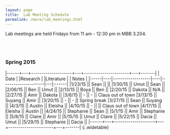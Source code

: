 ```yaml
---
layout: page
title:  Lab Meeting Schedule
permalink: /more/lab_meetings.html
---
```


Lab meetings are held Fridays from 11 am - 12:30 pm in MBB 3.204.

<br><br>

### Spring 2015

|------+---+--------------------+---+----------------------+---+-------|
| Date |    |Research |    |Literature |   | Notes |
|:-----|----|:------------------|----|:--------------------|---|:------|
|1/23/15 || Sean      ||           ||
|1/30/15 || Umut      || Sean      ||
|2/06/15 || Ben       || Umut      ||
|2/13/15 || Boya      || Ben       ||
|2/20/15 || Dakota    || N/A       ||
|2/27/15 || Amir      || Dakota    ||
|3/6/15  || -         ||  -        || Claus out of town
|3/13/15 || Suyang    || Amir      ||
|3/20/15 || -         ||  -        || Spring break
|3/27/15 || Sean      || Suyang    ||
|4/3/15  || Austin    || Eleisha   ||
|4/10/15 ||    -      ||           || Claus out of town
|4/17/15 || Eleisha   || Austin    ||
|4/24/15 || Stephanie || Sean      ||
|5/1/15  || Amir      || Stephanie ||
|5/8/15  || Claire    || Amir      ||
|5/15/15 || Umut      || Claire    ||
|5/22/15 || Dacia     || Umut      ||
|5/29/15 || Stephanie || Dacia     ||
|------+---+--------------------+---+----------------------+---+-------|
{:.widetable}